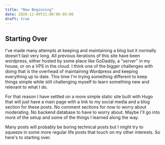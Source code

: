 ```yaml
---
title: "New Beginning"
date: 2020-12-09T21:00:00-05:00
draft: true
---
```


## Starting Over

I've made many attempts at keeping and maintaining a blog but it normally doesn't last very long. All previous iterations of this site have been wordpress, either hosted by some place like GoDaddy, a "_server_" in my house, or on a VPS in the cloud. I think one of the bigger challenges with doing that is the overhead of maintaining Wordpress and keeping everything up to date. This time I'm trying something different to keep things simple while still challenging myself to learn something new and relevant to what I do.

For that reason I have settled on a more simple static site built with Hugo that will just have a main page with a link to my social media and a blog section for these posts.  No comment sections for now to worry about moderating.  No backend database to have to worry about. Maybe I'll go into more of the setup and some of the things I learned along the way. 

Many posts will probably be boring technical posts but I might try to squeeze in some more regular life posts that touch on my other interests. So here's to starting over.

